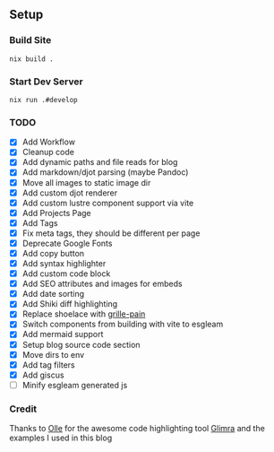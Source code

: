 ## Setup

### Build Site
`nix build .`

### Start Dev Server

`nix run .#develop`

### TODO

- [x] Add Workflow
- [x] Cleanup code
- [x] Add dynamic paths and file reads for blog
- [x] Add markdown/djot parsing (maybe Pandoc)
- [x] Move all images to static image dir
- [x] Add custom djot renderer
- [x] Add custom lustre component support via vite
- [x] Add Projects Page
- [x] Add Tags
- [x] Fix meta tags, they should be different per page
- [x] Deprecate Google Fonts
- [x] Add copy button
- [x] Add syntax highlighter
- [x] Add custom code block
- [x] Add SEO attributes and images for embeds
- [x] Add date sorting
- [x] Add Shiki diff highlighting
- [x] Replace shoelace with [grille-pain](https://github.com/ghivert/grille-pain)
- [x] Switch components from building with vite to esgleam
- [x] Add mermaid support
- [x] Setup blog source code section
- [x] Move dirs to env
- [x] Add tag filters
- [x] Add giscus
- [ ] Minify esgleam generated js

### Credit

Thanks to [Olle](https://github.com/ollema) for the awesome code highlighting tool [Glimra](https://github.com/ollema/glimra) and the examples I used in this blog
